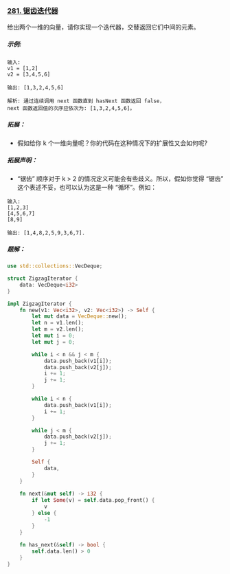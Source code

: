 ### [281. 锯齿迭代器](https://leetcode.cn/problems/zigzag-iterator/)
给出两个一维的向量，请你实现一个迭代器，交替返回它们中间的元素。

##### 示例:
```
输入:
v1 = [1,2]
v2 = [3,4,5,6]

输出: [1,3,2,4,5,6]

解析: 通过连续调用 next 函数直到 hasNext 函数返回 false，
next 函数返回值的次序应依次为: [1,3,2,4,5,6]。
```

##### 拓展：
- 假如给你 k 个一维向量呢？你的代码在这种情况下的扩展性又会如何呢?

##### 拓展声明：
- “锯齿” 顺序对于 k > 2 的情况定义可能会有些歧义。所以，假如你觉得 “锯齿” 这个表述不妥，也可以认为这是一种 “循环”。例如：

```
输入:
[1,2,3]
[4,5,6,7]
[8,9]

输出: [1,4,8,2,5,9,3,6,7].
```

##### 题解：
```rust
use std::collections::VecDeque;

struct ZigzagIterator {
    data: VecDeque<i32>
}

impl ZigzagIterator {
    fn new(v1: Vec<i32>, v2: Vec<i32>) -> Self {
        let mut data = VecDeque::new();
        let n = v1.len();
        let m = v2.len();
        let mut i = 0;
        let mut j = 0;

        while i < n && j < m {
            data.push_back(v1[i]);
            data.push_back(v2[j]);
            i += 1;
            j += 1;
        }

        while i < n {
            data.push_back(v1[i]);
            i += 1;
        }

        while j < m {
            data.push_back(v2[j]);
            j += 1;
        }

        Self {
            data,
        }
    }
    
    fn next(&mut self) -> i32 {
        if let Some(v) = self.data.pop_front() {
            v
        } else {
            -1
        }
    }
    
    fn has_next(&self) -> bool {
        self.data.len() > 0
    }
}

```
